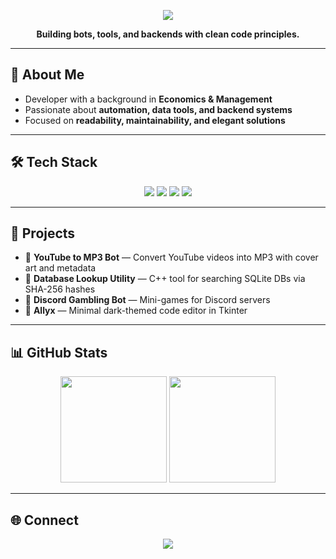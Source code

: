 <p align="center">
  <img src="https://capsule-render.vercel.app/api?type=rect&color=3A2E4D&height=120&section=header&text=Malik%20Alasgar&fontColor=ffffff&fontSize=50&animation=fadeIn&fontAlignY=55" />
</p>

<p align="center">
  <b>Building bots, tools, and backends with clean code principles.</b>
</p>

---

## 👾 About Me
- Developer with a background in **Economics & Management**  
- Passionate about **automation, data tools, and backend systems**  
- Focused on **readability, maintainability, and elegant solutions**

---

## 🛠 Tech Stack

<p align="center">
  <img src="https://img.shields.io/badge/Python-3A2E4D?style=for-the-badge&logo=python&logoColor=white" />
  <img src="https://img.shields.io/badge/C++-2B1A3D?style=for-the-badge&logo=cplusplus&logoColor=white" />
  <img src="https://img.shields.io/badge/SQLite-2D2D2D?style=for-the-badge&logo=sqlite&logoColor=9D4EDD" />
  <img src="https://img.shields.io/badge/FFmpeg-2D2D2D?style=for-the-badge&logo=ffmpeg&logoColor=9D4EDD" />
</p>

---

## 🚀 Projects
- 🎵 **YouTube to MP3 Bot** — Convert YouTube videos into MP3 with cover art and metadata  
- 📂 **Database Lookup Utility** — C++ tool for searching SQLite DBs via SHA-256 hashes  
- 🎲 **Discord Gambling Bot** — Mini-games for Discord servers  
- 📝 **Allyx** — Minimal dark-themed code editor in Tkinter  

---

## 📊 GitHub Stats

<p align="center">
  <img src="https://github-readme-stats.vercel.app/api?username=alas-m&show_icons=true&theme=tokyonight&hide_border=true&bg_color=0D0A14&title_color=9D4EDD&icon_color=7B2CBF" height="170" />
  <img src="https://github-readme-stats.vercel.app/api/top-langs/?username=alas-m&layout=compact&theme=tokyonight&hide_border=true&bg_color=0D0A14&title_color=9D4EDD" height="170" />
</p>

---

## 🌐 Connect
<p align="center">
  <a href="https://www.linkedin.com/in/malik-alasgar-630ba6367">
    <img src="https://img.shields.io/badge/LinkedIn-3A2E4D?style=for-the-badge&logo=linkedin&logoColor=white" />
  </a>
</p>
